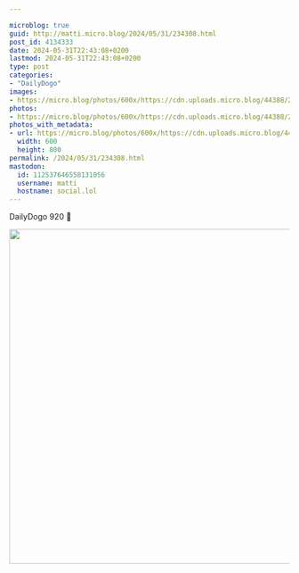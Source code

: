```yaml
---

microblog: true
guid: http://matti.micro.blog/2024/05/31/234308.html
post_id: 4134333
date: 2024-05-31T22:43:08+0200
lastmod: 2024-05-31T22:43:08+0200
type: post
categories:
- "DailyDogo"
images:
- https://micro.blog/photos/600x/https://cdn.uploads.micro.blog/44388/2024/e651165c4b1b4e2cb4f0933cd78f72de.jpg
photos:
- https://micro.blog/photos/600x/https://cdn.uploads.micro.blog/44388/2024/e651165c4b1b4e2cb4f0933cd78f72de.jpg
photos_with_metadata:
- url: https://micro.blog/photos/600x/https://cdn.uploads.micro.blog/44388/2024/e651165c4b1b4e2cb4f0933cd78f72de.jpg
  width: 600
  height: 800
permalink: /2024/05/31/234308.html
mastodon:
  id: 112537646558131056
  username: matti
  hostname: social.lol
---
```

DailyDogo 920 🐶

<img src="/media/uploads/2024/e651165c4b1b4e2cb4f0933cd78f72de.jpg" width="600" alt="" />
